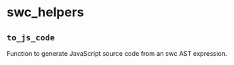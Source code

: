 # swc_helpers

## `to_js_code`

Function to generate JavaScript source code from an swc AST expression.
